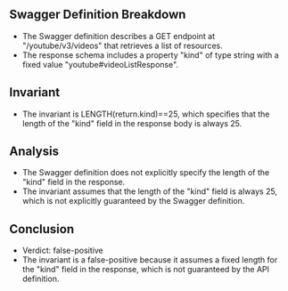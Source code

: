 ## Swagger Definition Breakdown
- The Swagger definition describes a GET endpoint at "/youtube/v3/videos" that retrieves a list of resources.
- The response schema includes a property "kind" of type string with a fixed value "youtube#videoListResponse".

## Invariant
- The invariant is LENGTH(return.kind)==25, which specifies that the length of the "kind" field in the response body is always 25.

## Analysis
- The Swagger definition does not explicitly specify the length of the "kind" field in the response.
- The invariant assumes that the length of the "kind" field is always 25, which is not explicitly guaranteed by the Swagger definition.

## Conclusion
- Verdict: false-positive
- The invariant is a false-positive because it assumes a fixed length for the "kind" field in the response, which is not guaranteed by the API definition.
